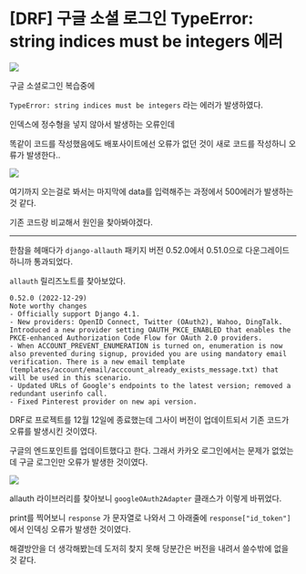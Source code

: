 # [DRF] 구글 소셜 로그인 TypeError: string indices must be integers 에러



![](https://velog.velcdn.com/images/mechauk418/post/68a70719-113b-4828-8cb8-d2bf41ff5bf6/image.jpg)


구글 소셜로그인 복습중에 

`TypeError: string indices must be integers` 라는 에러가 발생하였다.

인덱스에 정수형을 넣지 않아서 발생하는 오류인데

똑같이 코드를 작성했음에도 배포사이트에선 오류가 없던 것이 새로 코드를 작성하니 오류가 발생한다..


![](https://velog.velcdn.com/images/mechauk418/post/10ed4f90-50c0-46f0-a983-85348aee5caf/image.jpg)


여기까지 오는걸로 봐서는 마지막에 data를 입력해주는 과정에서 500에러가 발생하는 것 같다.

기존 코드랑 비교해서 원인을 찾아봐야겠다.


------------------------------------------------------------------------------

한참을 헤매다가 `django-allauth` 패키지 버전 0.52.0에서 0.51.0으로 다운그레이드하니까 통과되었다.


`allauth` 릴리즈노트를 찾아보았다.

```
0.52.0 (2022-12-29)
Note worthy changes
- Officially support Django 4.1.
- New providers: OpenID Connect, Twitter (OAuth2), Wahoo, DingTalk.
Introduced a new provider setting OAUTH_PKCE_ENABLED that enables the PKCE-enhanced Authorization Code Flow for OAuth 2.0 providers.
- When ACCOUNT_PREVENT_ENUMERATION is turned on, enumeration is now also prevented during signup, provided you are using mandatory email verification. There is a new email template (templates/account/email/acccount_already_exists_message.txt) that will be used in this scenario.
- Updated URLs of Google's endpoints to the latest version; removed a redundant userinfo call.
- Fixed Pinterest provider on new api version.
```

DRF로 프로젝트를 12월 12일에 종료했는데 그사이 버전이 업데이트되서 기존 코드가 오류를 발생시킨 것이였다.

구글의 엔드포인트를 업데이트했다고 한다. 그래서 카카오 로그인에서는 문제가 없었는데 구글 로그인만 오류가 발생한 것이였다.


![](https://velog.velcdn.com/images/mechauk418/post/8ea74d60-b660-45ca-9cf0-26b8122054d3/image.jpg)

allauth 라이브러리를 찾아보니 `googleOAuth2Adapter` 클래스가 이렇게 바뀌었다.

print를 찍어보니 `response` 가 문자열로 나와서 그 아래줄에 `response["id_token"]` 에서 인덱싱 오류가 발생한 것이였다.

해결방안을 더 생각해봤는데 도저히 찾지 못해 당분간은 버전을 내려서 쓸수밖에 없을 것 같다.